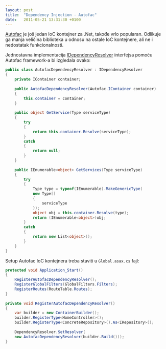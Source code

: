 ```yaml
---
layout: post
title:  "Dependency Injection - Autofac"
date:   2011-05-21 13:31:30 +0100
---
```


[Autofac](http://code.google.com/p/autofac/) je još jedan IoC kontejner za .Net, takođe vrlo popularan. Odlikuje ga manja veličina biblioteka u odnosu na ostale IoC kontejnere, ali ne i nedostatak funkcionalnosti.

Jednostavna implementacija [IDependencyResolver](http://msdn.microsoft.com/en-us/library/system.web.mvc.idependencyresolver.aspx) interfejsa pomoću Autofac framework-a bi izgledala ovako:

```csharp
public class AutofacDependencyResolver : IDependencyResolver
{
    private IContainer container;
 
    public AutofacDependencyResolver(Autofac.IContainer container)
    {
        this.container = container;
    }
 
    public object GetService(Type serviceType)
    {
        try
        {
            return this.container.Resolve(serviceType);
        }
        catch
        {
            return null;
        }
    }
 
    public IEnumerable<object> GetServices(Type serviceType)
    {
        try
        {
            Type type = typeof(IEnumerable).MakeGenericType(
            new Type[]
            {
                serviceType
            });
            object obj = this.container.Resolve(type);
            return (IEnumerable<object>)obj;
        }
        catch
        {
            return new List<object>();
        }
    }
}
```

Setup Autofac IoC kontejnera treba staviti u `Global.asax.cs` fajl:

```csharp
protected void Application_Start()
{
    RegisterAutofacDependencyResolver();
    RegisterGlobalFilters(GlobalFilters.Filters);
    RegisterRoutes(RouteTable.Routes);
}
 
private void RegisterAutofacDependencyResolver()
{
    var builder = new ContainerBuilder();
    builder.RegisterType<HomeController>();
    builder.RegisterType<ConcreteRepository>().As<IRepository>();
 
    DependencyResolver.SetResolver(
    new AutofacDependencyResolver(builder.Build()));
}
```
